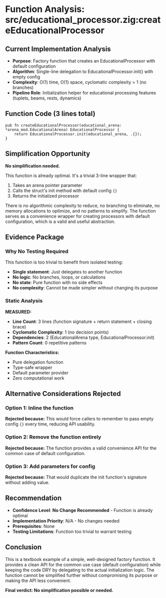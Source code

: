 # Function Analysis: src/educational_processor.zig:createEducationalProcessor

## Current Implementation Analysis

- **Purpose**: Factory function that creates an EducationalProcessor with default configuration
- **Algorithm**: Single-line delegation to EducationalProcessor.init() with empty config
- **Complexity**: O(1) time, O(1) space, cyclomatic complexity = 1 (no branches)
- **Pipeline Role**: Initialization helper for educational processing features (tuplets, beams, rests, dynamics)

## Function Code (3 lines total)
```zig
pub fn createEducationalProcessor(educational_arena: *arena_mod.EducationalArena) EducationalProcessor {
    return EducationalProcessor.init(educational_arena, .{});
}
```

## Simplification Opportunity

**No simplification needed.**

This function is already optimal. It's a trivial 3-line wrapper that:
1. Takes an arena pointer parameter
2. Calls the struct's init method with default config `{}`
3. Returns the initialized processor

There is no algorithmic complexity to reduce, no branching to eliminate, no memory allocations to optimize, and no patterns to simplify. The function serves as a convenience wrapper for creating processors with default configuration, which is a valid and useful abstraction.

## Evidence Package

### Why No Testing Required

This function is too trivial to benefit from isolated testing:
- **Single statement**: Just delegates to another function
- **No logic**: No branches, loops, or calculations
- **No state**: Pure function with no side effects
- **No complexity**: Cannot be made simpler without changing its purpose

### Static Analysis

**MEASURED:**
- **Line Count**: 3 lines (function signature + return statement + closing brace)
- **Cyclomatic Complexity**: 1 (no decision points)
- **Dependencies**: 2 (EducationalArena type, EducationalProcessor.init)
- **Pattern Count**: 0 repetitive patterns

**Function Characteristics:**
- Pure delegation function
- Type-safe wrapper
- Default parameter provider
- Zero computational work

## Alternative Considerations Rejected

### Option 1: Inline the function
**Rejected because:** This would force callers to remember to pass empty config `{}` every time, reducing API usability.

### Option 2: Remove the function entirely
**Rejected because:** The function provides a valid convenience API for the common case of default configuration.

### Option 3: Add parameters for config
**Rejected because:** That would duplicate the init function's signature without adding value.

## Recommendation

- **Confidence Level**: **No Change Recommended** - Function is already optimal
- **Implementation Priority**: N/A - No changes needed
- **Prerequisites**: None
- **Testing Limitations**: Function too trivial to warrant testing

## Conclusion

This is a textbook example of a simple, well-designed factory function. It provides a clean API for the common use case (default configuration) while keeping the code DRY by delegating to the actual initialization logic. The function cannot be simplified further without compromising its purpose or making the API less convenient.

**Final verdict: No simplification possible or needed.**
